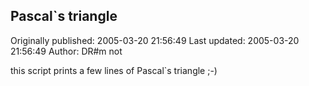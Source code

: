 ## Pascal`s triangle

Originally published: 2005-03-20 21:56:49
Last updated: 2005-03-20 21:56:49
Author: DR#m not

this script prints a few lines of Pascal`s triangle ;-)